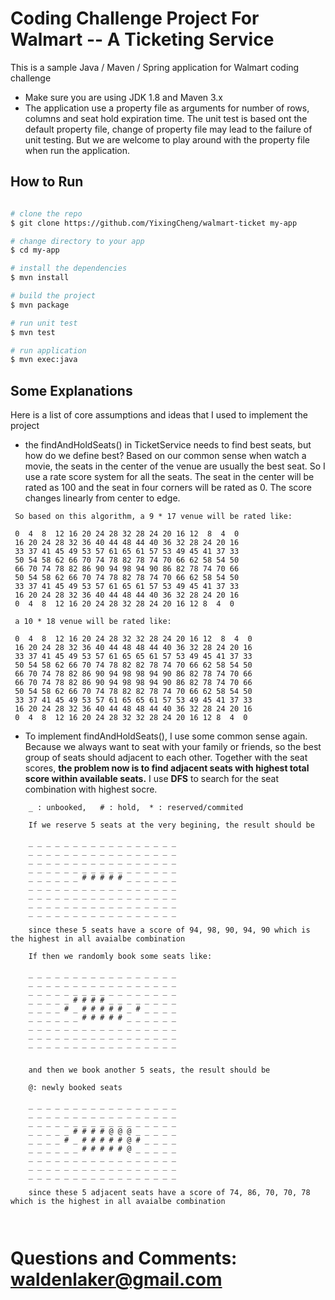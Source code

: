 # Coding Challenge Project For Walmart -- A Ticketing Service

This is a sample Java / Maven / Spring application for Walmart coding challenge  

* Make sure you are using JDK 1.8 and Maven 3.x
* The application use a property file as arguments for number of rows, columns and seat hold expiration time.
  The unit test is based ont the default property file, change of property file may lead to the failure of unit testing.
  But we are welcome to play around with the property file when run the application. 


## How to Run 

```bash

# clone the repo
$ git clone https://github.com/YixingCheng/walmart-ticket my-app

# change directory to your app
$ cd my-app

# install the dependencies
$ mvn install

# build the project
$ mvn package

# run unit test
$ mvn test

# run application
$ mvn exec:java

```

## Some Explanations

Here is a list of core assumptions and ideas that I used to implement the project

* the findAndHoldSeats() in TicketService needs to find best seats, but how do we define best?
  Based on our common sense when watch a movie, the seats in the center of the venue are usually the best seat.
  So I use a rate score system for all the seats. The seat in the center will be rated as 100 and the seat in four corners
  will be rated as 0. The score changes linearly from center to edge.
  
 ```
  So based on this algorithm, a 9 * 17 venue will be rated like:
  
  0  4  8  12 16 20 24 28 32 28 24 20 16 12  8  4  0
  16 20 24 28 32 36 40 44 48 44 40 36 32 28 24 20 16
  33 37 41 45 49 53 57 61 65 61 57 53 49 45 41 37 33
  50 54 58 62 66 70 74 78 82 78 74 70 66 62 58 54 50
  66 70 74 78 82 86 90 94 98 94 90 86 82 78 74 70 66
  50 54 58 62 66 70 74 78 82 78 74 70 66 62 58 54 50
  33 37 41 45 49 53 57 61 65 61 57 53 49 45 41 37 33
  16 20 24 28 32 36 40 44 48 44 40 36 32 28 24 20 16
  0  4  8  12 16 20 24 28 32 28 24 20 16 12 8  4  0  
  
  a 10 * 18 venue will be rated like:
  
  0  4  8  12 16 20 24 28 32 32 28 24 20 16 12  8  4  0
  16 20 24 28 32 36 40 44 48 48 44 40 36 32 28 24 20 16
  33 37 41 45 49 53 57 61 65 65 61 57 53 49 45 41 37 33
  50 54 58 62 66 70 74 78 82 82 78 74 70 66 62 58 54 50
  66 70 74 78 82 86 90 94 98 98 94 90 86 82 78 74 70 66
  66 70 74 78 82 86 90 94 98 98 94 90 86 82 78 74 70 66
  50 54 58 62 66 70 74 78 82 82 78 74 70 66 62 58 54 50
  33 37 41 45 49 53 57 61 65 65 61 57 53 49 45 41 37 33
  16 20 24 28 32 36 40 44 48 48 44 40 36 32 28 24 20 16
  0  4  8  12 16 20 24 28 32 32 28 24 20 16 12 8  4  0
 ``` 

* To implement findAndHoldSeats(), I use some common sense again.
  Because we always want to seat with your family or friends, so the best group of seats
  should adjacent to each other. Together with the seat scores, **the problem now is to find
  adjacent seats with highest total score within available seats.**
  I use **DFS** to search for the seat combination with highest socre.
  
```
    _ : unbooked,   # : hold,  * : reserved/commited
    
    If we reserve 5 seats at the very begining, the result should be
    
    _ _ _ _ _ _ _ _ _ _ _ _ _ _ _ _ _ 
    _ _ _ _ _ _ _ _ _ _ _ _ _ _ _ _ _ 
    _ _ _ _ _ _ _ _ _ _ _ _ _ _ _ _ _ 
    _ _ _ _ _ _ _ _ _ _ _ _ _ _ _ _ _ 
    _ _ _ _ _ _ # # # # # _ _ _ _ _ _ 
    _ _ _ _ _ _ _ _ _ _ _ _ _ _ _ _ _ 
    _ _ _ _ _ _ _ _ _ _ _ _ _ _ _ _ _ 
    _ _ _ _ _ _ _ _ _ _ _ _ _ _ _ _ _ 
    _ _ _ _ _ _ _ _ _ _ _ _ _ _ _ _ _ 
    
    since these 5 seats have a score of 94, 98, 90, 94, 90 which is the highest in all avaialbe combination
    
    If then we randomly book some seats like:
    
    _ _ _ _ _ _ _ _ _ _ _ _ _ _ _ _ _ 
    _ _ _ _ _ _ _ _ _ _ _ _ _ _ _ _ _ 
    _ _ _ _ _ _ _ _ _ _ _ _ _ _ _ _ _ 
    _ _ _ _ _ # # # # _ _ _ _ _ _ _ _ 
    _ _ _ _ # _ # # # # # _ # _ _ _ _ 
    _ _ _ _ _ _ # # # # # _ _ _ _ _ _ 
    _ _ _ _ _ _ _ _ _ _ _ _ _ _ _ _ _ 
    _ _ _ _ _ _ _ _ _ _ _ _ _ _ _ _ _ 
    _ _ _ _ _ _ _ _ _ _ _ _ _ _ _ _ _ 
    

    and then we book another 5 seats, the result should be
    
    @: newly booked seats
    
    _ _ _ _ _ _ _ _ _ _ _ _ _ _ _ _ _ 
    _ _ _ _ _ _ _ _ _ _ _ _ _ _ _ _ _ 
    _ _ _ _ _ _ _ _ _ _ _ _ _ _ _ _ _ 
    _ _ _ _ _ # # # # @ @ @ _ _ _ _ _ 
    _ _ _ _ # _ # # # # # @ # _ _ _ _ 
    _ _ _ _ _ _ # # # # # @ _ _ _ _ _ 
    _ _ _ _ _ _ _ _ _ _ _ _ _ _ _ _ _ 
    _ _ _ _ _ _ _ _ _ _ _ _ _ _ _ _ _ 
    _ _ _ _ _ _ _ _ _ _ _ _ _ _ _ _ _ 
    
    since these 5 adjacent seats have a score of 74, 86, 70, 70, 78 which is the highest in all avaialbe combination
    
   
``` 

# Questions and Comments: waldenlaker@gmail.com





